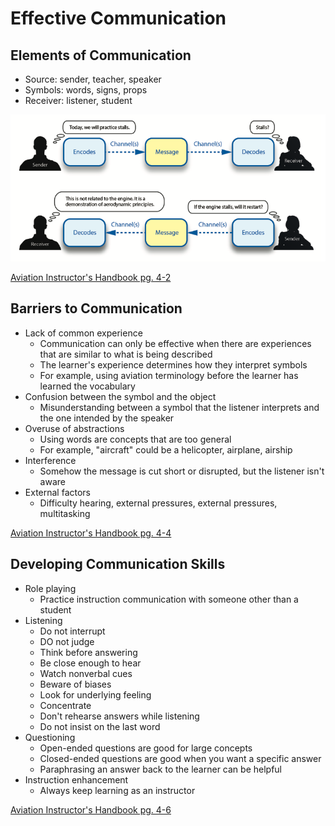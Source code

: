# Effective Communication

## Elements of Communication

- Source: sender, teacher, speaker
- Symbols: words, signs, props
- Receiver: listener, student

![Channel encoding](images/image-5.png)

[Aviation Instructor's Handbook pg. 4-2](/_references/AIH/4-2)

## Barriers to Communication

- Lack of common experience
  - Communication can only be effective when there are experiences that are similar to what is being described
  - The learner's experience determines how they interpret symbols
  - For example, using aviation terminology before the learner has learned the vocabulary
- Confusion between the symbol and the object
  - Misunderstanding between a symbol that the listener interprets and the one intended by the speaker
- Overuse of abstractions
  - Using words are concepts that are too general
  - For example, "aircraft" could be a helicopter, airplane, airship
- Interference
  - Somehow the message is cut short or disrupted, but the listener isn't aware
- External factors
  - Difficulty hearing, external pressures, external pressures, multitasking

[Aviation Instructor's Handbook pg. 4-4](/_references/AIH/4-4)

## Developing Communication Skills

- Role playing
  - Practice instruction communication with someone other than a student
- Listening
  - Do not interrupt
  - DO not judge
  - Think before answering
  - Be close enough to hear
  - Watch nonverbal cues
  - Beware of biases
  - Look for underlying feeling
  - Concentrate
  - Don't rehearse answers while listening
  - Do not insist on the last word
- Questioning
  - Open-ended questions are good for large concepts
  - Closed-ended questions are good when you want a specific answer
  - Paraphrasing an answer back to the learner can be helpful
- Instruction enhancement
  - Always keep learning as an instructor

[Aviation Instructor's Handbook pg. 4-6](/_references/AIH/4-6)
